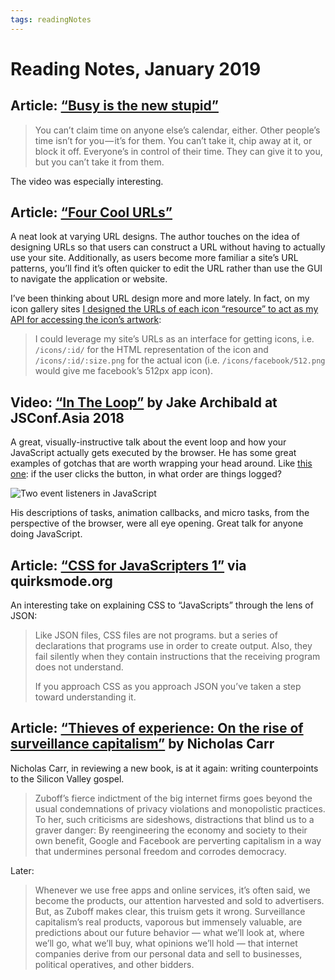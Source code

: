 ```yaml
---
tags: readingNotes
---
```


# Reading Notes, January 2019

## Article: [“Busy is the new stupid”](https://m.signalvnoise.com/busy-is-the-new-stupid/)

> You can’t claim time on anyone else’s calendar, either. Other people’s time isn’t for you — it’s for them. You can’t take it, chip away at it, or block it off. Everyone’s in control of their time. They can give it to you, but you can’t take it from them.

The video was especially interesting.

## Article: [“Four Cool URLs”](http://alexpounds.com/blog/2018/12/29/four-cool-urls)

A neat look at varying URL designs. The author touches on the idea of designing URLs so that users can construct a URL without having to actually use your site. Additionally, as users become more familiar a site’s URL patterns, you’ll find it’s often quicker to edit the URL rather than use the GUI to navigate the application or website.

I’ve been thinking about URL design more and more lately. In fact, on my icon gallery sites [I designed the URLs of each icon “resource” to act as my API for accessing the icon’s artwork](https://blog.jim-nielsen.com/2018/choosing-a-static-site-generator/):

> I could leverage my site’s URLs as an interface for getting icons, i.e. `/icons/:id/` for the HTML representation of the icon and `/icons/:id/:size.png` for the actual icon (i.e. `/icons/facebook/512.png` would give me facebook’s 512px app icon).

## Video: [“In The Loop”](https://www.youtube.com/watch?v=cCOL7MC4Pl0&t=1126s) by Jake Archibald at JSConf.Asia 2018

A great, visually-instructive talk about the event loop and how your JavaScript actually gets executed by the browser. He has some great examples of gotchas that are worth wrapping your head around. Like [this one](https://twitter.com/jaffathecake/status/954285104720957440): if the user clicks the button, in what order are things logged?

![Two event listeners in JavaScript](https://pbs.twimg.com/media/DT5MZL1X4AAR-O8.jpg)

His descriptions of tasks, animation callbacks, and micro tasks, from the perspective of the browser, were all eye opening. Great talk for anyone doing JavaScript.

## Article: [“CSS for JavaScripters 1”](https://www.quirksmode.org/blog/archives/2019/01/css_for_javascr.html) via quirksmode.org

An interesting take on explaining CSS to “JavaScripts” through the lens of JSON:

> Like JSON files, CSS files are not programs. but a series of declarations that programs use in order to create output. Also, they fail silently when they contain instructions that the receiving program does not understand.
> 
> If you approach CSS as you approach JSON you’ve taken a step toward understanding it.

## Article: [“Thieves of experience: On the rise of surveillance capitalism”](http://www.roughtype.com/?p=8608) by Nicholas Carr

Nicholas Carr, in reviewing a new book, is at it again: writing counterpoints to the Silicon Valley gospel.

> Zuboff’s fierce indictment of the big internet firms goes beyond the usual condemnations of privacy violations and monopolistic practices. To her, such criticisms are sideshows, distractions that blind us to a graver danger: By reengineering the economy and society to their own benefit, Google and Facebook are perverting capitalism in a way that undermines personal freedom and corrodes democracy.

Later:

> Whenever we use free apps and online services, it’s often said, we become the products, our attention harvested and sold to advertisers. But, as Zuboff makes clear, this truism gets it wrong. Surveillance capitalism’s real products, vaporous but immensely valuable, are predictions about our future behavior — what we’ll look at, where we’ll go, what we’ll buy, what opinions we’ll hold — that internet companies derive from our personal data and sell to businesses, political operatives, and other bidders. 
